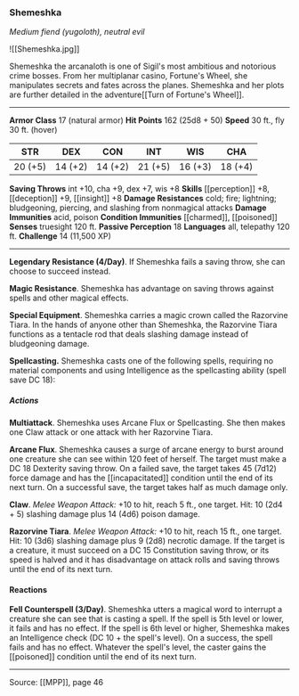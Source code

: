 ### Shemeshka
_Medium fiend (yugoloth), neutral evil_

![[Shemeshka.jpg]]

Shemeshka the arcanaloth is one of Sigil's most ambitious and notorious crime bosses. From her multiplanar casino, Fortune's Wheel, she manipulates secrets and fates across the planes. Shemeshka and her plots are further detailed in the adventure[[Turn of Fortune's Wheel]].




---

**Armor Class** 17 (natural armor)
**Hit Points** 162 (25d8 + 50)
**Speed** 30 ft., fly 30 ft. (hover)

| STR     | DEX     | CON     | INT     | WIS     | CHA     |
|---------|---------|---------|---------|---------|---------|
| 20 (+5) | 14 (+2) | 14 (+2) | 21 (+5) | 16 (+3) | 18 (+4) |

**Saving Throws** int +10, cha +9, dex +7, wis +8
**Skills** [[perception]] +8, [[deception]] +9, [[insight]] +8
**Damage Resistances** cold; fire; lightning; bludgeoning, piercing, and slashing from nonmagical attacks
**Damage Immunities** acid, poison
**Condition Immunities** [[charmed]], [[poisoned]]
**Senses** truesight 120 ft.
**Passive Perception** 18
**Languages** all, telepathy 120 ft.
**Challenge** 14 (11,500 XP)

---

**Legendary Resistance (4/Day)**. If Shemeshka fails a saving throw, she can choose to succeed instead.

**Magic Resistance**. Shemeshka has advantage on saving throws against spells and other magical effects.

**Special Equipment**. Shemeshka carries a magic crown called the Razorvine Tiara. In the hands of anyone other than Shemeshka, the Razorvine Tiara functions as a tentacle rod that deals slashing damage instead of bludgeoning damage.

**Spellcasting.** Shemeshka casts one of the following spells, requiring no material components and using Intelligence as the spellcasting ability (spell save DC 18):

##### Actions
**Multiattack**. Shemeshka uses Arcane Flux or Spellcasting. She then makes one Claw attack or one attack with her Razorvine Tiara.

**Arcane Flux**. Shemeshka causes a surge of arcane energy to burst around one creature she can see within 120 feet of herself. The target must make a DC 18 Dexterity saving throw. On a failed save, the target takes 45 (7d12) force damage and has the [[incapacitated]] condition until the end of its next turn. On a successful save, the target takes half as much damage only.

**Claw**. _Melee Weapon Attack:_ +10 to hit, reach 5 ft., one target. Hit: 10 (2d4 + 5) slashing damage plus 14 (4d6) poison damage.

**Razorvine Tiara**. _Melee Weapon Attack:_ +10 to hit, reach 15 ft., one target. Hit: 10 (3d6) slashing damage plus 9 (2d8) necrotic damage. If the target is a creature, it must succeed on a DC 15 Constitution saving throw, or its speed is halved and it has disadvantage on attack rolls and saving throws until the end of its next turn.

#### Reactions
**Fell Counterspell (3/Day)**. Shemeshka utters a magical word to interrupt a creature she can see that is casting a spell. If the spell is 5th level or lower, it fails and has no effect. If the spell is 6th level or higher, Shemeshka makes an Intelligence check (DC 10 + the spell's level). On a success, the spell fails and has no effect. Whatever the spell's level, the caster gains the [[poisoned]] condition until the end of its next turn.


---

Source: [[MPP]], page 46